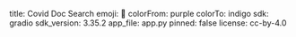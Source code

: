 title: Covid Doc Search
emoji: 🔬
colorFrom: purple
colorTo: indigo
sdk: gradio
sdk_version: 3.35.2
app_file: app.py
pinned: false
license: cc-by-4.0